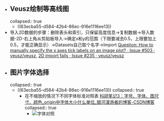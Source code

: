 - ## Veusz绘制等高线图
  collapsed:: true
	- ((63ecba55-d584-42b4-86ec-916e1116ee13))
- 导入2D数据的步骤：删除表头和索引，只保留高度信息->复制数据->导入数据-2D-右上角从剪贴板导入->确定x和y的范围（下限要减去0.5，上限要加上0.5，才能正确显示）->Datasets自己取个名字->Import [Question: How to manually specify the x axes tick labels on an image plot? · Issue #503 · veusz/veusz](https://github.com/veusz/veusz/issues/503), [2D import fails · Issue #235 · veusz/veusz](https://github.com/veusz/veusz/issues/235)
- ## 图片字体选择
  collapsed:: true
	- ((63ecba55-d584-42b4-86ec-916e1116ee13))
	  collapsed:: true
		- 在不缩放的情况下不同字体标准对照表 [科研笔记3：字号、字体、图尺寸、颜色_origin中字体大小什么单位_银河漫游者的博客-CSDN博客](https://blog.csdn.net/jell14/article/details/113542436)
		  collapsed:: true
			- ![字体对照](https://img-blog.csdnimg.cn/20210202104621380.png?x-oss-process=image/watermark,type_ZmFuZ3poZW5naGVpdGk,shadow_10,text_aHR0cHM6Ly9ibG9nLmNzZG4ubmV0L2plbGwxNA==,size_16,color_FFFFFF,t_70)